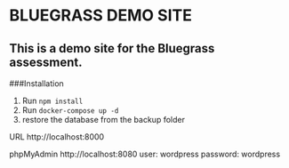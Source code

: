 # BLUEGRASS DEMO SITE

## This is a demo site for the Bluegrass assessment.

###Installation

1. Run `npm install`
2. Run `docker-compose up -d`
3. restore the database from the backup folder

URL
http://localhost:8000

phpMyAdmin
http://localhost:8080
user: wordpress
password: wordpress
